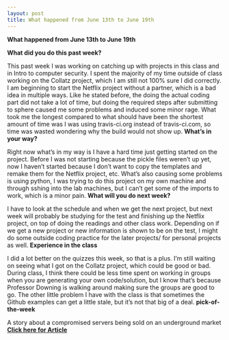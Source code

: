 ```yaml
---
layout: post
title: What happened from June 13th to June 19th
---
```


**What happened from June 13th to June 19th**

**What did you do this past week?**

This past week I was working on catching up with projects in this class and in Intro to computer security. I spent the majority of my time outside of class working on the Collatz project, which I am still not 100% sure I did correctly. I am beginning to start the Netflix project without a partner, which is a bad idea in multiple ways.
Like he stated before, the doing the actual coding part did not take a lot of time, but doing the required steps after submitting to sphere caused me some problems and induced some minor rage. What took me the longest compared to what should have been the shortest amount of time was I was using travis-ci.org instead of travis-ci.com, so time was wasted wondering why the build would not show up.
**What’s in your way?**

Right now what’s in my way is I have a hard time just getting started on the project. Before I was not starting because the pickle files weren’t up yet, now I haven’t started because I don’t want to copy the templates and remake them for the Netflix project, etc. What’s also causing some problems is using python, I was trying to do this project on my own machine and through sshing into the lab machines, but I can’t get some of the imports to work, which is a minor pain.
**What will you do next week?**

I have to look at the schedule and when we get the next project, but next week will probably be studying for the test and finishing up the Netflix project, on top of doing the readings and other class work. Depending on if we get a new project or new information is shown to be on the test, I might do some outside coding practice for the later projects/ for personal projects as well.
**Experience in the class**

I did a lot better on the quizzes this week, so that is a plus. I’m still waiting on seeing what I got on the Collatz project, which could be good or bad. During class, I think there could be less time spent on working in groups when you are generating your own code/solution, but I know that’s because Professor Downing is walking around making sure the groups are good to go. The other little problem I have with the class is that sometimes the Github examples can get a little stale, but it’s not that big of a deal.
**pick-of-the-week**

A story about a compromised servers being sold on an underground market
 **[Click here for Article](https://threatpost.com/inside-the-xdedic-hacked-server-marketplace/118713//)**


